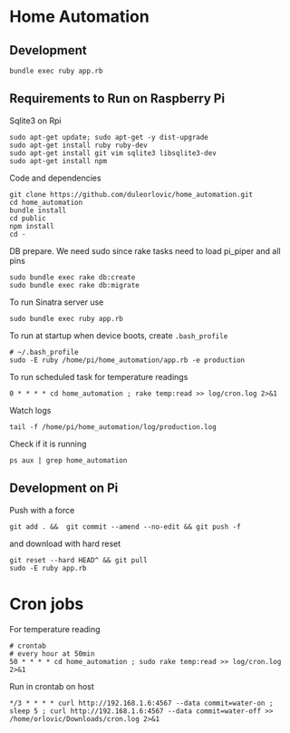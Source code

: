 # Home Automation

## Development

```
bundle exec ruby app.rb
```

## Requirements to Run on Raspberry Pi

Sqlite3 on Rpi

~~~
sudo apt-get update; sudo apt-get -y dist-upgrade
sudo apt-get install ruby ruby-dev
sudo apt-get install git vim sqlite3 libsqlite3-dev
sudo apt-get install npm
~~~

Code and dependencies

~~~
git clone https://github.com/duleorlovic/home_automation.git
cd home_automation
bundle install
cd public
npm install
cd -
~~~

DB prepare. We need sudo since rake tasks need to load pi_piper and all pins

~~~
sudo bundle exec rake db:create
sudo bundle exec rake db:migrate
~~~

To run Sinatra server use

~~~
sudo bundle exec ruby app.rb
~~~

To run at startup when device boots, create `.bash_profile`

~~~
# ~/.bash_profile
sudo -E ruby /home/pi/home_automation/app.rb -e production
~~~

To run scheduled task for temperature readings

~~~
0 * * * * cd home_automation ; rake temp:read >> log/cron.log 2>&1
~~~

Watch logs

~~~
tail -f /home/pi/home_automation/log/production.log
~~~

Check if it is running

~~~
ps aux | grep home_automation
~~~

## Development on Pi

Push with a force

~~~
git add . &&  git commit --amend --no-edit && git push -f
~~~

and download with hard reset

~~~
git reset --hard HEAD^ && git pull
sudo -E ruby app.rb
~~~

# Cron jobs

For temperature reading

~~~
# crontab
# every hour at 50min
50 * * * * cd home_automation ; sudo rake temp:read >> log/cron.log 2>&1
~~~

Run in crontab on host

~~~
*/3 * * * * curl http://192.168.1.6:4567 --data commit=water-on ; sleep 5 ; curl http://192.168.1.6:4567 --data commit=water-off >> /home/orlovic/Downloads/cron.log 2>&1
~~~
